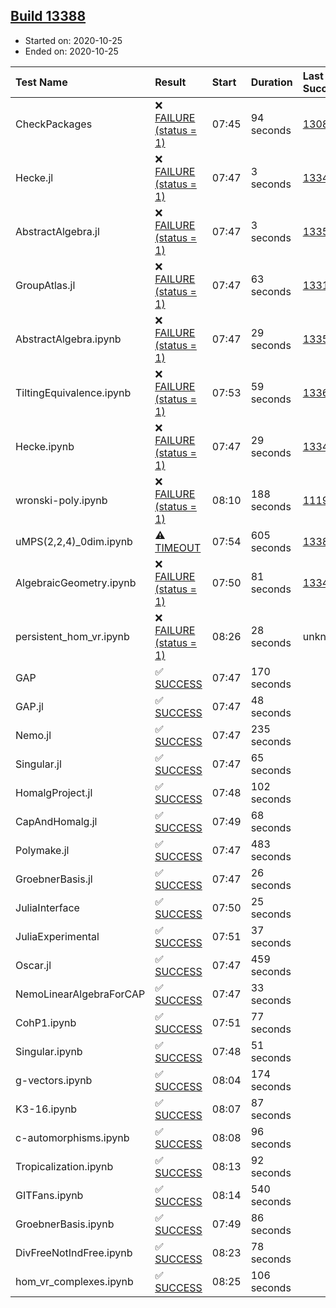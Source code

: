 ## [Build 13388](https://oscarci.mathematik.uni-kl.de/job/oscar/13388/)

* Started on: 2020-10-25
* Ended on: 2020-10-25

| Test Name    | Result | Start | Duration | Last Success | First Failure |
|:-------------|:-------|:------|:---------|:-------------|:--------------|
| CheckPackages | ❌ [FAILURE (status = 1)](https://oscarci.mathematik.uni-kl.de/job/oscar/13388/artifact/logs/build-13388/CheckPackages.log) | 07:45 | 94 seconds | [13085](https://oscarci.mathematik.uni-kl.de/job/oscar/13085/) | [13086](https://oscarci.mathematik.uni-kl.de/job/oscar/13086/) |
| Hecke.jl | ❌ [FAILURE (status = 1)](https://oscarci.mathematik.uni-kl.de/job/oscar/13388/artifact/logs/build-13388/Hecke.jl.log) | 07:47 | 3 seconds | [13341](https://oscarci.mathematik.uni-kl.de/job/oscar/13341/) | [13342](https://oscarci.mathematik.uni-kl.de/job/oscar/13342/) |
| AbstractAlgebra.jl | ❌ [FAILURE (status = 1)](https://oscarci.mathematik.uni-kl.de/job/oscar/13388/artifact/logs/build-13388/AbstractAlgebra.jl.log) | 07:47 | 3 seconds | [13355](https://oscarci.mathematik.uni-kl.de/job/oscar/13355/) | [13356](https://oscarci.mathematik.uni-kl.de/job/oscar/13356/) |
| GroupAtlas.jl | ❌ [FAILURE (status = 1)](https://oscarci.mathematik.uni-kl.de/job/oscar/13388/artifact/logs/build-13388/GroupAtlas.jl.log) | 07:47 | 63 seconds | [13311](https://oscarci.mathematik.uni-kl.de/job/oscar/13311/) | [13312](https://oscarci.mathematik.uni-kl.de/job/oscar/13312/) |
| AbstractAlgebra.ipynb | ❌ [FAILURE (status = 1)](https://oscarci.mathematik.uni-kl.de/job/oscar/13388/artifact/logs/build-13388/AbstractAlgebra.ipynb.log) | 07:47 | 29 seconds | [13355](https://oscarci.mathematik.uni-kl.de/job/oscar/13355/) | [13356](https://oscarci.mathematik.uni-kl.de/job/oscar/13356/) |
| TiltingEquivalence.ipynb | ❌ [FAILURE (status = 1)](https://oscarci.mathematik.uni-kl.de/job/oscar/13388/artifact/logs/build-13388/TiltingEquivalence.ipynb.log) | 07:53 | 59 seconds | [13368](https://oscarci.mathematik.uni-kl.de/job/oscar/13368/) | [13369](https://oscarci.mathematik.uni-kl.de/job/oscar/13369/) |
| Hecke.ipynb | ❌ [FAILURE (status = 1)](https://oscarci.mathematik.uni-kl.de/job/oscar/13388/artifact/logs/build-13388/Hecke.ipynb.log) | 07:47 | 29 seconds | [13341](https://oscarci.mathematik.uni-kl.de/job/oscar/13341/) | [13342](https://oscarci.mathematik.uni-kl.de/job/oscar/13342/) |
| wronski-poly.ipynb | ❌ [FAILURE (status = 1)](https://oscarci.mathematik.uni-kl.de/job/oscar/13388/artifact/logs/build-13388/wronski-poly.ipynb.log) | 08:10 | 188 seconds | [11192](https://oscarci.mathematik.uni-kl.de/job/oscar/11192/) | [11193](https://oscarci.mathematik.uni-kl.de/job/oscar/11193/) |
| uMPS(2,2,4)_0dim.ipynb | ⚠ [TIMEOUT](https://oscarci.mathematik.uni-kl.de/job/oscar/13388/artifact/logs/build-13388/uMPS-2-2-4-_0dim.ipynb.log) | 07:54 | 605 seconds | [13387](https://oscarci.mathematik.uni-kl.de/job/oscar/13387/) | [13388](https://oscarci.mathematik.uni-kl.de/job/oscar/13388/) |
| AlgebraicGeometry.ipynb | ❌ [FAILURE (status = 1)](https://oscarci.mathematik.uni-kl.de/job/oscar/13388/artifact/logs/build-13388/AlgebraicGeometry.ipynb.log) | 07:50 | 81 seconds | [13341](https://oscarci.mathematik.uni-kl.de/job/oscar/13341/) | [13342](https://oscarci.mathematik.uni-kl.de/job/oscar/13342/) |
| persistent_hom_vr.ipynb | ❌ [FAILURE (status = 1)](https://oscarci.mathematik.uni-kl.de/job/oscar/13388/artifact/logs/build-13388/persistent_hom_vr.ipynb.log) | 08:26 | 28 seconds | unknown | unknown |
| GAP | ✅ [SUCCESS](https://oscarci.mathematik.uni-kl.de/job/oscar/13388/artifact/logs/build-13388/GAP.log) | 07:47 | 170 seconds |  |  |
| GAP.jl | ✅ [SUCCESS](https://oscarci.mathematik.uni-kl.de/job/oscar/13388/artifact/logs/build-13388/GAP.jl.log) | 07:47 | 48 seconds |  |  |
| Nemo.jl | ✅ [SUCCESS](https://oscarci.mathematik.uni-kl.de/job/oscar/13388/artifact/logs/build-13388/Nemo.jl.log) | 07:47 | 235 seconds |  |  |
| Singular.jl | ✅ [SUCCESS](https://oscarci.mathematik.uni-kl.de/job/oscar/13388/artifact/logs/build-13388/Singular.jl.log) | 07:47 | 65 seconds |  |  |
| HomalgProject.jl | ✅ [SUCCESS](https://oscarci.mathematik.uni-kl.de/job/oscar/13388/artifact/logs/build-13388/HomalgProject.jl.log) | 07:48 | 102 seconds |  |  |
| CapAndHomalg.jl | ✅ [SUCCESS](https://oscarci.mathematik.uni-kl.de/job/oscar/13388/artifact/logs/build-13388/CapAndHomalg.jl.log) | 07:49 | 68 seconds |  |  |
| Polymake.jl | ✅ [SUCCESS](https://oscarci.mathematik.uni-kl.de/job/oscar/13388/artifact/logs/build-13388/Polymake.jl.log) | 07:47 | 483 seconds |  |  |
| GroebnerBasis.jl | ✅ [SUCCESS](https://oscarci.mathematik.uni-kl.de/job/oscar/13388/artifact/logs/build-13388/GroebnerBasis.jl.log) | 07:47 | 26 seconds |  |  |
| JuliaInterface | ✅ [SUCCESS](https://oscarci.mathematik.uni-kl.de/job/oscar/13388/artifact/logs/build-13388/JuliaInterface.log) | 07:50 | 25 seconds |  |  |
| JuliaExperimental | ✅ [SUCCESS](https://oscarci.mathematik.uni-kl.de/job/oscar/13388/artifact/logs/build-13388/JuliaExperimental.log) | 07:51 | 37 seconds |  |  |
| Oscar.jl | ✅ [SUCCESS](https://oscarci.mathematik.uni-kl.de/job/oscar/13388/artifact/logs/build-13388/Oscar.jl.log) | 07:47 | 459 seconds |  |  |
| NemoLinearAlgebraForCAP | ✅ [SUCCESS](https://oscarci.mathematik.uni-kl.de/job/oscar/13388/artifact/logs/build-13388/NemoLinearAlgebraForCAP.log) | 07:47 | 33 seconds |  |  |
| CohP1.ipynb | ✅ [SUCCESS](https://oscarci.mathematik.uni-kl.de/job/oscar/13388/artifact/logs/build-13388/CohP1.ipynb.log) | 07:51 | 77 seconds |  |  |
| Singular.ipynb | ✅ [SUCCESS](https://oscarci.mathematik.uni-kl.de/job/oscar/13388/artifact/logs/build-13388/Singular.ipynb.log) | 07:48 | 51 seconds |  |  |
| g-vectors.ipynb | ✅ [SUCCESS](https://oscarci.mathematik.uni-kl.de/job/oscar/13388/artifact/logs/build-13388/g-vectors.ipynb.log) | 08:04 | 174 seconds |  |  |
| K3-16.ipynb | ✅ [SUCCESS](https://oscarci.mathematik.uni-kl.de/job/oscar/13388/artifact/logs/build-13388/K3-16.ipynb.log) | 08:07 | 87 seconds |  |  |
| c-automorphisms.ipynb | ✅ [SUCCESS](https://oscarci.mathematik.uni-kl.de/job/oscar/13388/artifact/logs/build-13388/c-automorphisms.ipynb.log) | 08:08 | 96 seconds |  |  |
| Tropicalization.ipynb | ✅ [SUCCESS](https://oscarci.mathematik.uni-kl.de/job/oscar/13388/artifact/logs/build-13388/Tropicalization.ipynb.log) | 08:13 | 92 seconds |  |  |
| GITFans.ipynb | ✅ [SUCCESS](https://oscarci.mathematik.uni-kl.de/job/oscar/13388/artifact/logs/build-13388/GITFans.ipynb.log) | 08:14 | 540 seconds |  |  |
| GroebnerBasis.ipynb | ✅ [SUCCESS](https://oscarci.mathematik.uni-kl.de/job/oscar/13388/artifact/logs/build-13388/GroebnerBasis.ipynb.log) | 07:49 | 86 seconds |  |  |
| DivFreeNotIndFree.ipynb | ✅ [SUCCESS](https://oscarci.mathematik.uni-kl.de/job/oscar/13388/artifact/logs/build-13388/DivFreeNotIndFree.ipynb.log) | 08:23 | 78 seconds |  |  |
| hom_vr_complexes.ipynb | ✅ [SUCCESS](https://oscarci.mathematik.uni-kl.de/job/oscar/13388/artifact/logs/build-13388/hom_vr_complexes.ipynb.log) | 08:25 | 106 seconds |  |  |
